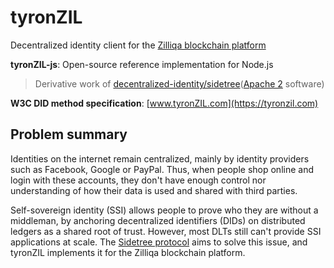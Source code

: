 # tyronZIL

Decentralized identity client for the [Zilliqa blockchain platform](https://zilliqa.com)

**tyronZIL-js**: Open-source reference implementation for Node.js
> Derivative work of [decentralized-identity/sidetree](https://github.com/decentralized-identity/sidetree)([Apache 2](https://www.apache.org/licenses/LICENSE-2.0) software)

**W3C DID method specification**: [www.tyronZIL.com](https://tyronzil.com)

## Problem summary

Identities on the internet remain centralized, mainly by identity providers such as Facebook, Google or PayPal. Thus, when people shop online and login with these accounts, they don't have enough control nor understanding of how their data is used and shared with third parties.

Self-sovereign identity (SSI) allows people to prove who they are without a middleman, by anchoring decentralized identifiers (DIDs) on distributed ledgers as a shared root of trust. However, most DLTs still can't provide SSI applications at scale. The [Sidetree protocol](https://identity.foundation/sidetree/spec/) aims to solve this issue, and tyronZIL implements it for the Zilliqa blockchain platform.
